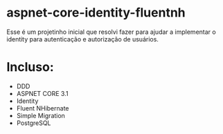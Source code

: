 # aspnet-core-identity-fluentnh
Esse é um projetinho inicial que resolvi fazer para ajudar a implementar o identity para autenticação e autorização de usuários.

# Incluso:
* DDD
* ASPNET CORE 3.1
* Identity
* Fluent NHibernate
* Simple Migration
* PostgreSQL
